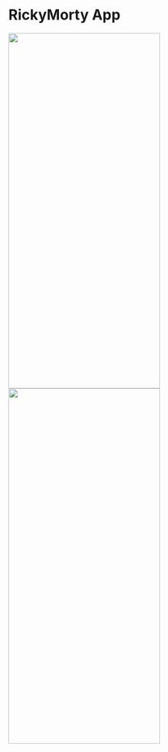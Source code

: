 # RickyMorty App

<img src="https://github.com/user-attachments/assets/57d9b9b7-61fa-452d-b11d-622dab8b2656" width="300" height="700">
<img src="https://github.com/user-attachments/assets/9303aa0a-d693-4c89-a770-82e0f58a15ed" width="300" height="700">
